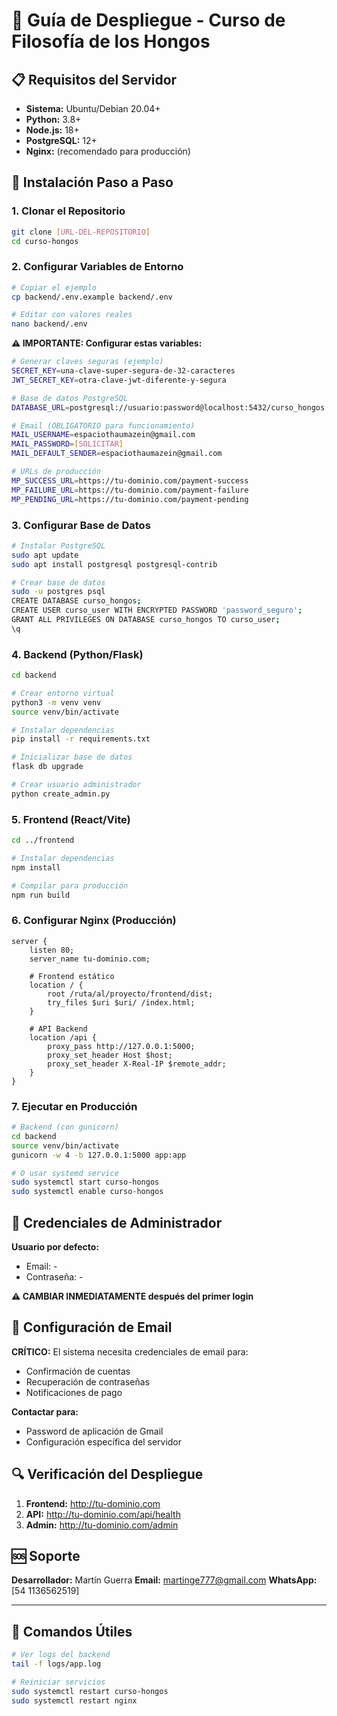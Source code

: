 # 🚀 Guía de Despliegue - Curso de Filosofía de los Hongos

## 📋 Requisitos del Servidor

- **Sistema:** Ubuntu/Debian 20.04+
- **Python:** 3.8+
- **Node.js:** 18+
- **PostgreSQL:** 12+
- **Nginx:** (recomendado para producción)

## 🔧 Instalación Paso a Paso

### 1. Clonar el Repositorio
```bash
git clone [URL-DEL-REPOSITORIO]
cd curso-hongos
```

### 2. Configurar Variables de Entorno
```bash
# Copiar el ejemplo
cp backend/.env.example backend/.env

# Editar con valores reales
nano backend/.env
```

**⚠️ IMPORTANTE: Configurar estas variables:**

```bash
# Generar claves seguras (ejemplo)
SECRET_KEY=una-clave-super-segura-de-32-caracteres
JWT_SECRET_KEY=otra-clave-jwt-diferente-y-segura

# Base de datos PostgreSQL
DATABASE_URL=postgresql://usuario:password@localhost:5432/curso_hongos

# Email (OBLIGATORIO para funcionamiento)
MAIL_USERNAME=espaciothaumazein@gmail.com
MAIL_PASSWORD=[SOLICITAR]
MAIL_DEFAULT_SENDER=espaciothaumazein@gmail.com

# URLs de producción
MP_SUCCESS_URL=https://tu-dominio.com/payment-success
MP_FAILURE_URL=https://tu-dominio.com/payment-failure
MP_PENDING_URL=https://tu-dominio.com/payment-pending
```

### 3. Configurar Base de Datos
```bash
# Instalar PostgreSQL
sudo apt update
sudo apt install postgresql postgresql-contrib

# Crear base de datos
sudo -u postgres psql
CREATE DATABASE curso_hongos;
CREATE USER curso_user WITH ENCRYPTED PASSWORD 'password_seguro';
GRANT ALL PRIVILEGES ON DATABASE curso_hongos TO curso_user;
\q
```

### 4. Backend (Python/Flask)
```bash
cd backend

# Crear entorno virtual
python3 -m venv venv
source venv/bin/activate

# Instalar dependencias
pip install -r requirements.txt

# Inicializar base de datos
flask db upgrade

# Crear usuario administrador
python create_admin.py
```

### 5. Frontend (React/Vite)
```bash
cd ../frontend

# Instalar dependencias
npm install

# Compilar para producción
npm run build
```

### 6. Configurar Nginx (Producción)
```nginx
server {
    listen 80;
    server_name tu-dominio.com;

    # Frontend estático
    location / {
        root /ruta/al/proyecto/frontend/dist;
        try_files $uri $uri/ /index.html;
    }

    # API Backend
    location /api {
        proxy_pass http://127.0.0.1:5000;
        proxy_set_header Host $host;
        proxy_set_header X-Real-IP $remote_addr;
    }
}
```

### 7. Ejecutar en Producción
```bash
# Backend (con gunicorn)
cd backend
source venv/bin/activate
gunicorn -w 4 -b 127.0.0.1:5000 app:app

# O usar systemd service
sudo systemctl start curso-hongos
sudo systemctl enable curso-hongos
```

## 🔑 Credenciales de Administrador

**Usuario por defecto:**
- Email: -
- Contraseña: -

**⚠️ CAMBIAR INMEDIATAMENTE después del primer login**

## 📧 Configuración de Email

**CRÍTICO:** El sistema necesita credenciales de email para:
- Confirmación de cuentas
- Recuperación de contraseñas
- Notificaciones de pago

**Contactar para:**
- Password de aplicación de Gmail
- Configuración específica del servidor

## 🔍 Verificación del Despliegue

1. **Frontend:** http://tu-dominio.com
2. **API:** http://tu-dominio.com/api/health
3. **Admin:** http://tu-dominio.com/admin

## 🆘 Soporte

**Desarrollador:** Martín Guerra
**Email:** martinge777@gmail.com
**WhatsApp:** [54 1136562519]

---

## 📝 Comandos Útiles

```bash
# Ver logs del backend
tail -f logs/app.log

# Reiniciar servicios
sudo systemctl restart curso-hongos
sudo systemctl restart nginx
```
